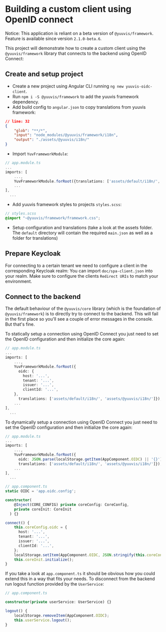 # Building a custom client using OpenID connect

Notice: This application is reliant on a beta version of `@yuuvis/framework`. Feature is available since version `2.1.0-beta.6`.

This project will demonstrate how to create a custom client using the `@yuuvis/framework` library that connects to the backend using OpenID Connect:

## Create and setup project

- Create a new project using Angular CLI running `ng new yuuvis-oidc-client`. 
- Run `npm i -S @yuuvis/framework` to add the yuuvis framework dependency.  
- Add build config to `angular.json` to copy translations from yuuvis framework:
```json
// line: 32
{
    "glob": "**/*",
    "input": "node_modules/@yuuvis/framework/i18n",
    "output": "./assets/@yuuvis/i18n/"
}
```
- Import `YuvFrameworkModule`:
```ts
// app.module.ts
...
imports: [
    ...,
    YuvFrameworkModule.forRoot({translations: ['assets/default/i18n/', 'assets/@yuuvis/i18n/']}),
    ...
],
  ...
```
- Add yuuvis framework styles to projects `styles.scss`:
```scss
// styles.scss
@import "~@yuuvis/framework/framework.css";
```
- Setup configuration and translations (take a look at the assets folder. The `default` directory will contain the required `main.json` as well as a folder for translations)

## Prepare Keycloak
For connecting to a certain tenant we need to configure a client in the corresponding Keycloak realm: You can import `doc/spa-client.json` into your realm. Make sure to configure the clients `Redirect URIs` to match your environment.

## Connect to the backend
The default behaviour of the `@yuuvis/core` library (which is the foundation of `@yuuvis/framework`) is to directly try to connect to the backend. This will fail in the first place so you'll see a couple of error messages in the console. But that's fine.

To statically setup a connection using OpenID Connect you just need to set the OpenID configuration and then initialize the core again:
```ts
// app.module.ts
...
imports: [
    ...,
    YuvFrameworkModule.forRoot({
      oidc: {
        host: '...',
        tenant: '...',
        issuer: '...',
        clientId: '...',
    },
      translations: ['assets/default/i18n/', 'assets/@yuuvis/i18n/']}),
    ...
],
  ...
```

To dynamically setup a connection using OpenID Connect you just need to set the OpenID configuration and then initialize the core again:
```ts
// app.module.ts
...
imports: [
    ...,
    YuvFrameworkModule.forRoot({
      oidc: JSON.parse(localStorage.getItem(AppComponent.OIDC) || '{}'),
      translations: ['assets/default/i18n/', 'assets/@yuuvis/i18n/']}),
    ...
],
  ...
```

```ts
// app.component.ts
static OIDC = 'app.oidc.config';

constructor(
    @Inject(CORE_CONFIG) private coreConfig: CoreConfig,
    private coreInit: CoreInit
  ) {}

connect() {
    this.coreConfig.oidc = {
      host: '...',
      tenant: '...',
      issuer: '...',
      clientId: '...',
    };
    localStorage.setItem(AppComponent.OIDC, JSON.stringify(this.coreConfig.oidc));
    this.coreInit.initialize();
}

```

If you take a look at `app.component.ts` it should be obvious how you could extend this in a way that fits your needs. To disconnect from the backend run logout function provided by the `UserService`:

```ts
// app.component.ts

constructor(private userService: UserService) {}

logout() {
    localStorage.removeItem(AppComponent.OIDC);
    this.userService.logout();
}

```


